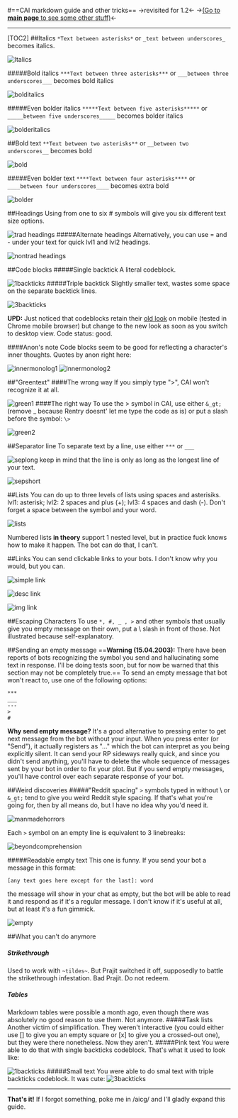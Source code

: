 #==CAI markdown guide and other tricks==
->revisited for 1.2<-
->[(Go to **main page** to see some other stuff)](https://rentry.org/HochiMamaPlace)<-
***
[TOC2]
##Italics
`*Text between asterisks*` or `_text between underscores_` becomes italics.

![Italics](https://files.catbox.moe/knyfq8.png)

#####Bold italics
`***Text between three asterisks***` or `___between three underscores___` becomes bold italics

![bolditalics](https://files.catbox.moe/g2oyqx.png)

#####Even bolder italics
`*****Text between five asterisks*****` or `_____between five underscores_____` becomes bolder italics

![bolderitalics](https://files.catbox.moe/9v1uzy.png)

##Bold text
`**Text between two asterisks**` or `__between two underscores__` becomes bold

![bold](https://files.catbox.moe/xv02ji.png)

#####Even bolder text
`****Text between four asterisks****` or `____between four underscores____` becomes extra bold

![bolder](https://files.catbox.moe/kbcbsi.png)

##Headings
Using from one to six # symbols will give you six different text size options. 

![trad headings](https://files.catbox.moe/6wcrpv.png)
#####Alternate headings
Alternatively, you can use = and - under your text for quick lvl1 and lvl2 headings.

![nontrad headings](https://files.catbox.moe/4jj7f3.png)

##Code blocks
#####Single backtick
A literal codeblock.

![1backticks](https://files.catbox.moe/w8pf8t.png)
#####Triple backtick
Slightly smaller text, wastes some space on the separate backtick lines.

![3backticks](https://files.catbox.moe/1mhdpv.png)

**UPD:** Just noticed that codeblocks retain their [old look](https://rentry.org/OhHiMarkDown/#pink-text) on mobile (tested in Chrome mobile browser) but change to the new look as soon as you switch to desktop view. Code status: good. 

####Anon's note
Code blocks seem to be good for reflecting a character's inner thoughts. Quotes by anon right here:

![innermonolog1](https://files.catbox.moe/bnanqp.png)
![innermonolog2](https://files.catbox.moe/g3sned.png)

##"Greentext"
####The wrong way
If you simply type ">", CAI won't recognize it at all.

![green1](https://files.catbox.moe/6jft5q.png)
####The right way
To use the > symbol in CAI, use either `&_gt;` (remove _ because Rentry doesnt' let me type the code as is)
or put a slash before the symbol: `\>`

![green2](https://files.catbox.moe/bnp1q5.png)

##Separator line
To separate text by a line, use either `***` or `___`

![seplong](https://files.catbox.moe/9nzriv.png) 
keep in mind that the line is only as long as the longest line of your text.

![sepshort](https://files.catbox.moe/a2670s.png)

##Lists
You can do up to three levels of lists using spaces and asterisiks.
lvl1: asterisk;
lvl2: 2 spaces and plus (+);
lvl3: 4 spaces and dash (-).
Don't forget a space between the symbol and your word.

![lists](https://files.catbox.moe/o4dfdw.png)

Numbered lists **in theory** support 1 nested level, but in practice fuck knows how to make it happen. The bot can do that, I can't.

##Links
You can send clickable links to your bots. I don't know why you would, but you can.

![simple link](https://files.catbox.moe/d2mlfr.png)

![desc link](https://files.catbox.moe/xu2y5c.png)

![img link](https://files.catbox.moe/78fecg.png)

##Escaping Characters
To use `*, #, _ , >` and other symbols that usually give you empty message on their own, put a \ slash in front of those.
Not illustrated because self-explanatory.

##Sending an empty message
==**Warning (15.04.2003):** There have been reports of bots recognizing the symbol you send and hallucinating some text in response. I'll be doing tests soon, but for now be warned that this section may not be completely true.==
To send an empty message that bot won't react to, use one of the following options:
```
***
___
---
>
#
```
**Why send empty message?** It's a good alternative to pressing enter to get next message from the bot without your input. When you press enter (or "Send"), it actually registers as "..." which the bot can interpret as you being explicitly silent. It can send your RP sideways really quick, and since you didn't send anything, you'll have to delete the whole sequence of messages sent by your bot in order to fix your plot. But if you send empty messages, you'll have control over each separate response of your bot.

##Weird discoveries
#####"Reddit spacing"
`>` symbols typed in without \ or `&_gt;` tend to give you weird Reddit style spacing. If that's what you're going for, then by all means do, but I have no idea why you'd need it.

![manmadehorrors](https://files.catbox.moe/ho1f9f.png)

Each `>` symbol on an empty line is equivalent to 3 linebreaks:

![beyondcomprehension](https://files.catbox.moe/c45c3q.png)

#####Readable empty text
This one is funny. If you send your bot a message in this format:
```
[any text goes here except for the last]: word
```
the message will show in your chat as empty, but the bot will be able to read it and respond as if it's a regular message.
I don't know if it's useful at all, but at least it's a fun gimmick.

![empty](https://files.catbox.moe/z5yzsi.png)

##What you can't do anymore
##### Strikethrough
Used to work with `~tildes~`. But Prajit switched it off, supposedly to battle the strikethrough infestation. Bad Prajit. Do not redeem.
##### Tables
Markdown tables were possible a month ago, even though there was absolutely no good reason to use them. Not anymore.
#####Task lists
Another victim of simplification. They weren't interactive (you could either use [] to give you an empty square or [x] to give you a crossed-out one), but they were there nonetheless. Now they aren't.
#####Pink text
You were able to do that with single backticks codeblock. That's what it used to look like:

![1backticks](https://files.catbox.moe/fvltp7.png)
#####Small text
You were able to do smal text with triple backticks codeblock. It was cute:
![3backticks](https://files.catbox.moe/v5cfe9.png)
***
**That's it!** If I forgot something, poke me in /aicg/ and I'll gladly expand this guide.